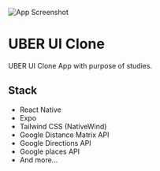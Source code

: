 ![App Screenshot](.github/cover.png)

# UBER UI Clone
UBER UI Clone App with purpose of studies.


## Stack

- React Native
- Expo
- Tailwind CSS (NativeWind)
- Google Distance Matrix API
- Google Directions API
- Google places API
- And more...